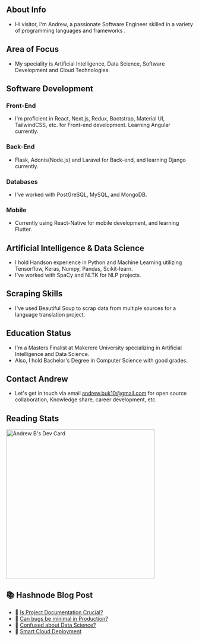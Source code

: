 ## About Info
- Hi visitor, I'm Andrew, a passionate Software Engineer skilled in a variety of programming languages and frameworks .

## Area of Focus
- My speciality is Artificial Intelligence, Data Science, Software Development and Cloud Technologies.

## Software Development

### Front-End
- I'm proficient in React, Next.js, Redux, Bootstrap, Material UI, TailwindCSS, etc. for Front-end development. Learning Angular currently.

### Back-End
- Flask, Adonis(Node.js) and Laravel for Back-end, and learning Django currently.

### Databases
- I've worked with PostGreSQL,  MySQL, and MongoDB.

### Mobile
- Currently using React-Native for mobile development, and learning Flutter.

## Artificial Intelligence & Data Science
-  I hold Handson experience in Python and Machine Learning utilizing Tensorflow, Keras, Numpy, Pandas, Scikit-learn.
- I've worked with SpaCy and NLTK for NLP projects.

## Scraping Skills
- I've used Beautiful Soup to scrap data from multiple sources for a language translation project.

## Education Status 
- I'm a Masters Finalist at Makerere University specializing in Artificial Intelligence and Data Science.
- Also, I hold Bachelor's Degree in Computer Science with good grades.

## Contact Andrew
- Let's get in touch via email andrew.buk10@gmail.com for open source collaboration, Knowledge share, career development, etc.

## Reading Stats
<a href="https://app.daily.dev/andrewbuk"><img src="https://api.daily.dev/devcards/8d94f37f368d41dea68ddba7a00d7d5c.png?r=g0q" width="400" alt="Andrew B's Dev Card"/></a>

## :books: Hashnode Blog Post
<!-- HASHNODE:START -->
 - 💫 [Is Project Documentation Crucial?](https://andrewnotes.hashnode.dev/is-project-documentation-relevant)
 - 🌮 [Can bugs be minimal in Production?](https://andrewnotes.hashnode.dev/can-bugs-be-minimal-in-production)
 - 💫 [Confused about Data Science?](https://andrewnotes.hashnode.dev/confused-about-data-science)
 - 🚀 [Smart Cloud Deployment](https://andrewnotes.hashnode.dev/smart-cloud-deployment)<!-- HASHNODE:END -->


<!---
Andrkenya/Andrkenya is a ✨ special ✨ repository because its `README.md` (this file) appears on your GitHub profile.
You can click the Preview link to take a look at your changes.
--->

